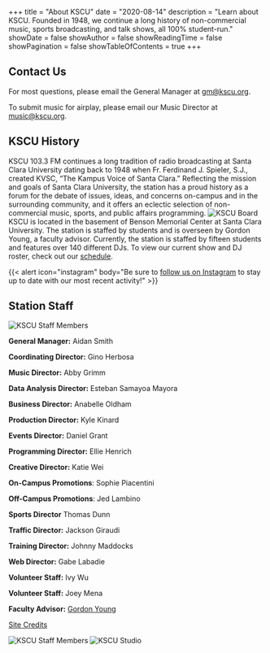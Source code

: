+++
title = "About KSCU"
date = "2020-08-14"
description = "Learn about KSCU. Founded in 1948, we continue a long history of non-commercial music, sports broadcasting, and talk shows, all 100% student-run."
showDate = false
showAuthor = false
showReadingTime = false
showPagination = false
showTableOfContents = true
+++

<style>
#metadata {
display: none;
}

    #article-header {
        padding-bottom: 12px;
    }

</style>

## Contact Us

For most questions, please email the General Manager at [gm@kscu.org](mailto:gm@kscu.org).

To submit music for airplay, please email our Music Director at [music@kscu.org](mailto:music@kscu.org).

## KSCU History

KSCU 103.3 FM continues a long tradition of radio broadcasting at Santa Clara University dating back to 1948 when Fr. Ferdinand J. Spieler, S.J., created KVSC, “The Kampus Voice of Santa Clara.” Reflecting the mission and goals of Santa Clara University, the station has a proud history as a forum for the debate of issues, ideas, and concerns on-campus and in the surrounding community, and it offers an eclectic selection of non-commercial music, sports, and public affairs programming.
![KSCU Board](/uploads/kscu-vintage-board.jpg "Vintage KSCU Broadcasting Board")
KSCU is located in the basement of Benson Memorial Center at Santa Clara University. The station is staffed by students and is overseen by Gordon Young, a faculty advisor. Currently, the station is staffed by fifteen students and features over 140 different DJs. To view our current show and DJ roster, check out our [schedule](/schedule/).

{{< alert icon="instagram" body="Be sure to [follow us on Instagram](https://www.instagram.com/kscuradio/) to stay up to date with our most recent activity!" >}}

## Station Staff

![KSCU Staff Members](/uploads/kscu-2023-staff.jpeg)

**General Manager:** Aidan Smith

**Coordinating Director:** Gino Herbosa

**Music Director:** Abby Grimm

**Data Analysis Director:** Esteban Samayoa Mayora

**Business Director:** Anabelle Oldham

**Production Director:** Kyle Kinard

**Events Director:** Daniel Grant

**Programming Director:** Ellie Henrich

**Creative Director:** Katie Wei

**On-Campus Promotions**: Sophie Piacentini

**Off-Campus Promotions**: Jed Lambino

**Sports Director** Thomas Dunn

**Traffic Director:** Jackson Giraudi

**Training Director:** Johnny Maddocks

**Web Director:** Gabe Labadie

**Volunteer Staff:** Ivy Wu

**Volunteer Staff:** Joey Mena

**Faculty Advisor:** [Gordon Young](mailto:gyoung@scu.edu)

[Site Credits](/credits/)

![KSCU Staff Members](/uploads/kscu-vintage-2.jpg "Former KSCU Staff Member")
![KSCU Studio](/uploadskscu-studio.jpg "Current KSCU Studio")
